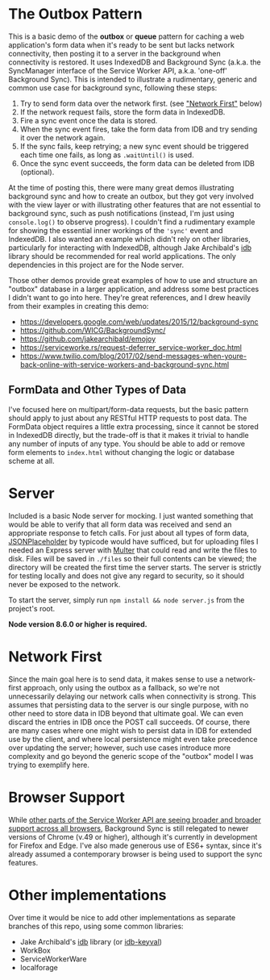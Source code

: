 # The Outbox Pattern
This is a basic demo of the **outbox** or **queue** pattern for caching a web application's form data when it's ready to be sent but lacks network connectivity, then posting it to a server in the background when connectivity is restored. It uses IndexedDB and Background Sync (a.k.a. the SyncManager interface of the Service Worker API, a.k.a. 'one-off' Background Sync). This is intended to illustrate a rudimentary, generic and common use case for background sync, following these steps:

1. Try to send form data over the network first. (see ["Network First"](#network-first) below)
2. If the network request fails, store the form data in IndexedDB.
3. Fire a sync event once the data is stored.
4. When the sync event fires, take the form data from IDB and try sending it over the network again.
5. If the sync fails, keep retrying; a new sync event should be triggered each time one fails, as long as `.waitUntil()` is used.
6. Once the sync event succeeds, the form data can be deleted from IDB (optional).

At the time of posting this, there were many great demos illustrating background sync and how to create an outbox, but they got very involved with the view layer or with illustrating other features that are not essential to background sync, such as push notifications (instead, I'm just using `console.log()` to observe progress). I couldn't find a rudimentary example for showing the essential inner workings of the `'sync'` event and IndexedDB. I also wanted an example which didn't rely on other libraries, particularly for interacting with IndexedDB, although Jake Archibald's [idb](https://www.npmjs.com/package/idb) library should be recommended for real world applications. The only dependencies in this project are for the Node server.

Those other demos provide great examples of how to use and structure an "outbox" database in a larger application, and address some best practices I didn't want to go into here. They're great references, and I drew heavily from their examples in creating this demo:

- https://developers.google.com/web/updates/2015/12/background-sync  
- https://github.com/WICG/BackgroundSync/  
- https://github.com/jakearchibald/emojoy  
- https://serviceworke.rs/request-deferrer_service-worker_doc.html  
- https://www.twilio.com/blog/2017/02/send-messages-when-youre-back-online-with-service-workers-and-background-sync.html  

## FormData and Other Types of Data
I've focused here on multipart/form-data requests, but the basic pattern should apply to just about any RESTful HTTP requests to post data. The FormData object requires a little extra processing, since it cannot be stored in IndexedDB directly, but the trade-off is that it makes it trivial to handle any number of inputs of any type. You should be able to add or remove form elements to `index.html` without changing the logic or database scheme at all.

# Server
Included is a basic Node server for mocking. I just wanted something that would be able to verify that all form data was received and send an appropriate response to fetch calls. For just about all types of form data, [JSONPlaceholder](http://jsonplaceholder.typicode.com/) by typicode would have sufficed, but for uploading files I needed an Express server with [Multer](https://github.com/expressjs/multer) that could read and write the files to disk. Files will be saved in `./files` so their full contents can be viewed; the directory will be created the first time the server starts. The server is strictly for testing locally and does not give any regard to security, so it should never be exposed to the network.

To start the server, simply run `npm install && node server.js` from the project's root.

**Node version 8.6.0 or higher is required.**

# Network First
Since the main goal here is to send data, it makes sense to use a network-first approach, only using the outbox as a fallback, so we're not unnecessarily delaying our network calls when connectivity is strong. This assumes that persisting data to the server is our single purpose, with no other need to store data in IDB beyond that ultimate goal. We can even discard the entries in IDB once the POST call succeeds. Of course, there are many cases where one might wish to persist data in IDB for extended use by the client, and where local persistence might even take precedence over updating the server; however, such use cases introduce more complexity and go beyond the generic scope of the "outbox" model I was trying to exemplify here.

# Browser Support
While [other parts of the Service Worker API are seeing broader and broader support across all browsers](https://jakearchibald.github.io/isserviceworkerready/), Background Sync is still relegated to newer versions of Chrome (v.49 or higher), although it's currently in development for Firefox and Edge. I've also made generous use of ES6+ syntax, since it's already assumed a contemporary browser is being used to support the sync features.

# Other implementations
Over time it would be nice to add other implementations as separate branches of this repo, using some common libraries:
- Jake Archibald's [idb](https://www.npmjs.com/package/idb) library (or [idb-keyval](https://www.npmjs.com/package/idb-keyval))
- WorkBox
- ServiceWorkerWare
- localforage
